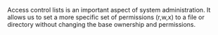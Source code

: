 
Access control lists is an important aspect of system administration. 
It allows us to set a more specific set of permissions (r,w,x) to a file or directory without changing the base ownership and permissions.
